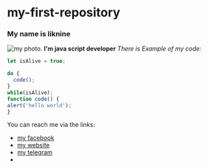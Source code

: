 # my-first-repository

### My name is liknine
![my photo]([[[https://www.google.com/url?sa=i&url=https%3A%2F%2Fminecraft.fandom.com%2Fru%2Fwiki%2F%25D0%2596%25D0%25B0%25D1%2580%25D0%25B5%25D0%25BD%25D0%25B0%25D1%258F_%25D0%25B3%25D0%25BE%25D0%25B2%25D1%258F%25D0%25B4%25D0%25B8%25D0%25BD%25D0%25B0&psig=AOvVaw1iTyzjXFxadAS-GPt4ekWk&ust=1701080200879000&source=images&cd=vfe&ved=0CBEQjRxqFwoTCJDSudq34YIDFQAAAAAdAAAAABAE](https://www.google.com/imgres?imgurl=https%3A%2F%2Fstatic.wikia.nocookie.net%2Fminecraft_ru_gamepedia%2Fimages%2Fc%2Fca%2F%25D0%2596%25D0%25B0%25D1%2580%25D0%25B5%25D0%25BD%25D0%25B0%25D1%258F_%25D0%25B3%25D0%25BE%25D0%25B2%25D1%258F%25D0%25B4%25D0%25B8%25D0%25BD%25D0%25B0.png%2Frevision%2Flatest%2Fscale-to-width-down%2F160%3Fcb%3D20190424164136&tbnid=OT2FpIeun--l2M&vet=12ahUKEwjNxZapuuGCAxXRy6QKHa_3BvoQMygAegQIARBL..i&imgrefurl=https%3A%2F%2Fminecraft.fandom.com%2Fru%2Fwiki%2F%25D0%2596%25D0%25B0%25D1%2580%25D0%25B5%25D0%25BD%25D0%25B0%25D1%258F_%25D0%25B3%25D0%25BE%25D0%25B2%25D1%258F%25D0%25B4%25D0%25B8%25D0%25BD%25D0%25B0&docid=XDwR4oYI6zAh5M&w=160&h=160&q=%D0%BC%D1%8F%D1%81%D0%BE%20%D0%B8%D0%B7%20%D0%BC%D0%B0%D0%B9%D0%BD%D0%BA%D1%80%D0%B0%D1%84%D1%82%D0%B0&ved=2ahUKEwjNxZapuuGCAxXRy6QKHa_3BvoQMygAegQIARBL)https://www.google.com/imgres?imgurl=https%3A%2F%2Fstatic.wikia.nocookie.net%2Fminecraft_ru_gamepedia%2Fimages%2Fc%2Fca%2F%25D0%2596%25D0%25B0%25D1%2580%25D0%25B5%25D0%25BD%25D0%25B0%25D1%258F_%25D0%25B3%25D0%25BE%25D0%25B2%25D1%258F%25D0%25B4%25D0%25B8%25D0%25BD%25D0%25B0.png%2Frevision%2Flatest%2Fscale-to-width-down%2F160%3Fcb%3D20190424164136&tbnid=OT2FpIeun--l2M&vet=12ahUKEwjNxZapuuGCAxXRy6QKHa_3BvoQMygAegQIARBL..i&imgrefurl=https%3A%2F%2Fminecraft.fandom.com%2Fru%2Fwiki%2F%25D0%2596%25D0%25B0%25D1%2580%25D0%25B5%25D0%25BD%25D0%25B0%25D1%258F_%25D0%25B3%25D0%25BE%25D0%25B2%25D1%258F%25D0%25B4%25D0%25B8%25D0%25BD%25D0%25B0&docid=XDwR4oYI6zAh5M&w=160&h=160&q=%D0%BC%D1%8F%D1%81%D0%BE%20%D0%B8%D0%B7%20%D0%BC%D0%B0%D0%B9%D0%BD%D0%BA%D1%80%D0%B0%D1%84%D1%82%D0%B0&ved=2ahUKEwjNxZapuuGCAxXRy6QKHa_3BvoQMygAegQIARBL](https://static.wikia.nocookie.net/minecraft_ru_gamepedia/images/c/ca/%D0%96%D0%B0%D1%80%D0%B5%D0%BD%D0%B0%D1%8F_%D0%B3%D0%BE%D0%B2%D1%8F%D0%B4%D0%B8%D0%BD%D0%B0.png/revision/latest/scale-to-width-down/160?cb=20190424164136)](https://static.wikia.nocookie.net/minecraft_ru_gamepedia/images/c/ca/%D0%96%D0%B0%D1%80%D0%B5%D0%BD%D0%B0%D1%8F_%D0%B3%D0%BE%D0%B2%D1%8F%D0%B4%D0%B8%D0%BD%D0%B0.png/revision/latest/scale-to-width-down/160?cb=20190424164136)).
**I'm java script developer**
*There is Example of my code:*
```javascript
let isAlive = true;

do {
  code();
}
while(isAlive);
function code() {
alert('hello world');
}
```

You can reach me via the links:
* [my facebook](http://github.com)
* [my website](http://github.com)
* [my telegram](http://github.com)
* 
